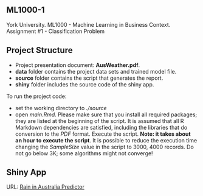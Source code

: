 ## ML1000-1
York University. ML1000 - Machine Learning in Business Context. Assignment #1 - Classification Problem

## Project Structure

* Project presentation document: **AusWeather.pdf**.  
* **data** folder contains the project data sets and trained model file. 
* **source** folder contains the script that generates the report.
* **shiny** folder includes the source code of the shiny app.

To run the project code:

* set the working directory to *./source*
* open *main.Rmd*. Please make sure that you install all required packages; they are listed at the beginning of the script. It is assumed that all R Markdown dependencies are satisfied, including the libraries that do conversion to the *PDF* format. Execute the script. **Note: it takes about an hour to execute the script**. It is possible to reduce the execution time changing the *SampleSize* value in the script to 3000, 4000 records. Do not go below 3K; some algorithms might not converge!


## Shiny App

URL: [Rain in Australia Predictor](https://v2ms-labs.shinyapps.io/rain-in-australia/)
